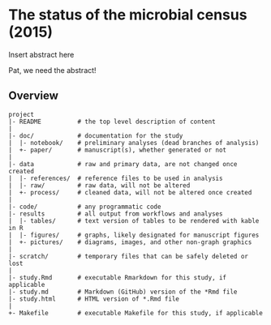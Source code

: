 The status of the microbial census (2015)
=======

Insert abstract here

Pat, we need the abstract!


Overview
--------

    project
    |- README          # the top level description of content
    |
    |- doc/            # documentation for the study
    |  |- notebook/    # preliminary analyses (dead branches of analysis)
    |  +- paper/       # manuscript(s), whether generated or not
    |
    |- data            # raw and primary data, are not changed once created
    |  |- references/  # reference files to be used in analysis
    |  |- raw/         # raw data, will not be altered
    |  +- process/     # cleaned data, will not be altered once created
    |
    |- code/           # any programmatic code
    |- results         # all output from workflows and analyses
    |  |- tables/      # text version of tables to be rendered with kable in R
    |  |- figures/     # graphs, likely designated for manuscript figures
    |  +- pictures/    # diagrams, images, and other non-graph graphics
    |
    |- scratch/        # temporary files that can be safely deleted or lost
    |
    |- study.Rmd       # executable Rmarkdown for this study, if applicable
    |- study.md        # Markdown (GitHub) version of the *Rmd file
    |- study.html      # HTML version of *.Rmd file
    |
    +- Makefile        # executable Makefile for this study, if applicable
